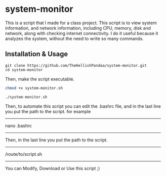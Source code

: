 # system-monitor

This is a script that I made for a class project. This script is to view system information, and network information, including CPU, memory, disk and network, along with checking internet connectivity. I do it useful because it analyzes the system, without the need to write so many commands.

## Installation & Usage

```
git clone https://github.com/TheHellishPandaa/system-monitor.git
cd system-monitor
```
Then, make the script executable.
```bash
chmod +x system-monitor.sh
```
```
./system-monitor.sh
```
Then, to automate this script you can edit the .bashrc file, and in the last line you put the path to the script. for example
<hr></hr>
nano .bashrc
<hr></hr>
Then, in the last line you put the path to the script.
<hr></hr>
/route/to/script.sh
<hr></hr>

You can Modify, Download or Use this script ;)
